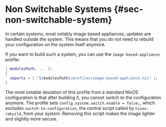 # Non Switchable Systems {#sec-non-switchable-system}

In certain systems, most notably image based appliances, updates are handled
outside the system. This means that you do not need to rebuild your
configuration on the system itself anymore.

If you want to build such a system, you can use the `image-based-appliance`
profile:

```nix
{ modulesPath, ... }:
{
  imports = [ "${modulesPath}/profiles/image-based-appliance.nix" ];
}
```

The most notable deviation of this profile from a standard NixOS configuration
is that after building it, you cannot switch *to* the configuration anymore.
The profile sets `config.system.switch.enable = false;`, which excludes
`switch-to-configuration`, the central script called by `nixos-rebuild`, from
your system. Removing this script makes the image lighter and slightly more
secure.

